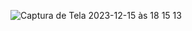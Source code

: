![Captura de Tela 2023-12-15 às 18 15 13](https://github.com/itsmyllaa/dio-testes-unitarios/assets/60410635/ea05d32b-cd04-4a98-9f8b-03e913365d81)
